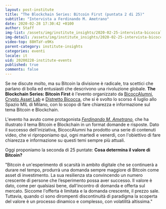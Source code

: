 ```yaml
---
layout: post-institute
title: "The Blockchain Series: Bitcoin First (puntata 2 di 25)"
subtitle: "Intervista a Ferdinando M. Ametrano"
date: 2020-02-28 17:30:42 +0100
author: Staff
img-list: /assets/img/institute_insights/2020-02-25-intervista-bicoccalumni-thumb.png
img-detail: /assets/img/institute_insights/2020-02-25-intervista-bicoccalumni-thumb.png
video-top: 88HTaY-o9Ks
parent-category: institute-insights
categories: eventi
locale: it
uid: 20200228-institute-events
published: true
comments: false
---
```


Se ne discute molto, ma su Bitcoin la divisione è radicale, tra scettici che parlano di bolla ed entusiasti che descrivono una rivoluzione globale. **The Blockchain Series: Bitcoin First** è l'evento organizzato da [BicoccAlumni](https://www.bicoccalumni.it/), [Crypto Asset Lab](https://cryptoassetlab.diseade.unimib.it/) e [Distretto Bicocca](https://www.distrettobicocca.it/), che si è svolto lo scorso 4 luglio allo Spazio MIL di Milano, con lo scopo di fare chiarezza e informazione sul tema Bitcoin e Blockchain.

L'evento ha avuto come protagonista [*Ferdinando M. Ametrano*](https://www.ametrano.net), che ha illustrato il tema Bitcoin e Blockchain in un format domande e risposte. Dato il successo dell'iniziativa, BicoccAlumni ha prodotto una serie di contenuti video, che vi riproponiamo qui, ogni martedì e venerdì, con l'obiettivo di fare chiarezza e informazione su questi temi sempre più attuali.

Oggi proponiamo la seconda di 25 puntate: **Cosa determina il valore di Bitcoin?**

"Bitcoin è un'esperimento di scarsità in ambito digitale che se continuerà a durare nel tempo, produrrà una domanda sempre maggiore di Bitcoin come asset di investimento. La sua resilienza sta convincendo un numero crescente di persone che l’esperimento possa aver successo. Il valore è dato, come per qualsiasi bene, dall'incontro di domanda e offerta sul mercato. Siccome l'offerta è limitata e la domanda crescente, il prezzo sale. Tuttavia, quando ci sono dirompenti discontinuità di paradigma la scoperta del valore è un processo dinamico e complesso, con volatilità altissima."
